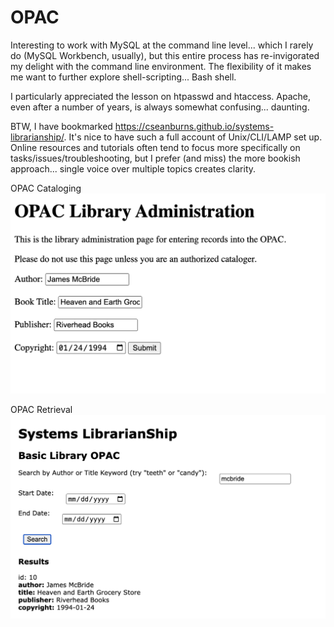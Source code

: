 # OPAC

Interesting to work with MySQL at the command line level... which I rarely do (MySQL Workbench, usually), but this entire process has re-invigorated my delight with the command line environment. The flexibility of it makes me want to further explore shell-scripting... Bash shell.

I particularly appreciated the lesson on htpasswd and htaccess. Apache, even after a number of years, is always somewhat confusing... daunting.

BTW, I have bookmarked <a href="https://cseanburns.github.io/systems-librarianship/">https://cseanburns.github.io/systems-librarianship/</a>. It's nice to have such a full account of Unix/CLI/LAMP set up. Online resources and tutorials often tend to focus more specifically on tasks/issues/troubleshooting, but I prefer (and miss) the more bookish approach... single voice over multiple topics creates clarity.

OPAC Cataloging <img src='opac1.png'>

OPAC Retrieval <img src='opac2.png'>


